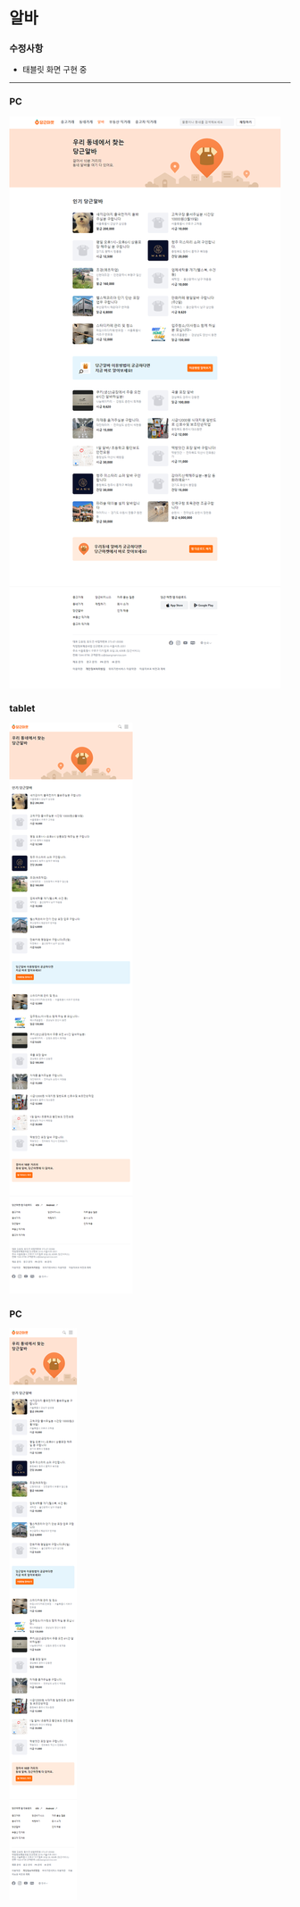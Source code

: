 # 알바
### 수정사항
- 태블릿 화면 구현 중
<hr>

### PC
![jobs for pc](/img/jobs_pc.png)
### tablet
![jobs for tablet](/img/jobs_tablet.png)
### PC
![jobs for mobile](/img/jobs_mobile.png)